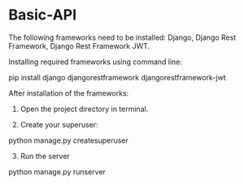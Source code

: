 # Basic-API
The following frameworks need to be installed:
Django, 
Django Rest Framework, 
Django Rest Framework JWT.

Installing required frameworks using command line:

pip install django djangorestframework djangorestframework-jwt

After installation of the frameworks:
1. Open the project directory in terminal. 

2. Create your superuser:

python manage.py createsuperuser

3. Run the server

python manage.py runserver
